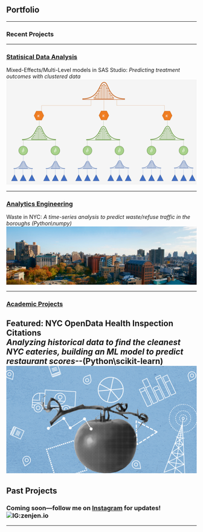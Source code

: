## Portfolio

---
### Recent Projects



---

### [Statisical Data Analysis](/pdf/sample_presentation.pdf)
Mixed-Effects/Multi-Level models in SAS Studio: <i>Predicting treatment outcomes with clustered data</i>
<br>
<a href="statisticaldataanalysis.md"><img src="images/multi-levelmodel.png?raw=true"/></a>

---
### [Analytics Engineering](http://example.com/)
Waste in NYC: <i>A time-series analysis to predict waste/refuse traffic in the boroughs (Python\numpy)</i>
<br>
<img src="images/washingtonsquare-nyu.png?raw=true"/>

---

### [Academic Projects](/nyc-health-inspections-predictingscores)
Featured: NYC OpenData Health Inspection Citations
<br>
<i> Analyzing historical data to find the cleanest NYC eateries, building an ML model to predict restaurant scores</i>--(Python\scikit-learn)
<a href="nyc-health-inspections-predictingscores.md"><img src="images/healthinspectiondatabanner.png?raw=true"/></a>
---

## Past Projects

### Coming soon—follow me on [Instagram](http://instagram.com/zenjen.io) for updates! <img src="https://image.flaticon.com/icons/png/128/174/174855.png" alt="IG:zenjen.io" height="15" width="15" />

---



<!-- Remove above link if you don't want to attibute -->
